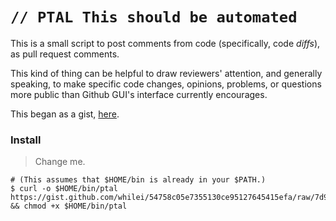 # `// PTAL This should be automated`

This is a small script to post comments from code (specifically, code _diffs_),
as pull request comments.

This kind of thing can be helpful to draw reviewers'
attention, and generally speaking, to make specific code changes, opinions, problems,
or questions more public than Github GUI's interface currently encourages.

This began as a gist,
[here](https://gist.github.com/whilei/54758c05e7355130ce95127645415efa).

### Install

> Change me.
```shell
# (This assumes that $HOME/bin is already in your $PATH.)
$ curl -o $HOME/bin/ptal https://gist.github.com/whilei/54758c05e7355130ce95127645415efa/raw/7d90c9f802e2191b773becb9a7f0c8de24a6cf08/ptal && chmod +x $HOME/bin/ptal
```


